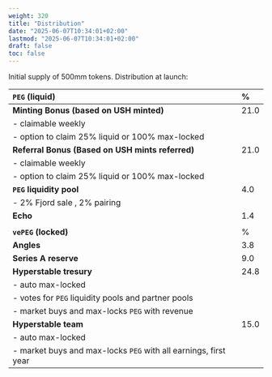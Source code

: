 ```yaml
---
weight: 320
title: "Distribution"
date: "2025-06-07T10:34:01+02:00"
lastmod: "2025-06-07T10:34:01+02:00"
draft: false
toc: false
---
```


Initial supply of 500mm tokens. Distribution at launch:

| **`PEG` (liquid)** | \% |
|:---------------|:----------|
| **Minting Bonus (based on USH minted)** | 21.0 |
| - claimable weekly ||
| - option to claim 25\% liquid or 100\% max-locked ||
| **Referral Bonus (Based on USH mints referred)** | 21.0 |
| - claimable weekly ||
| - option to claim 25\% liquid or 100\% max-locked ||
| **`PEG` liquidity pool** | 4.0 |
| - 2\% Fjord sale , 2\% pairing ||
| **Echo** | 1.4 |
|||
| **`vePEG` (locked)** | \% |
| **Angles** | 3.8 |
| **Series A reserve** | 9.0 |
| **Hyperstable tresury** | 24.8 |
| - auto max-locked ||
| - votes for `PEG` liquidity pools and partner pools ||
| - market buys and max-locks `PEG` with revenue ||
| **Hyperstable team** | 15.0 |
| - auto max-locked ||
| - market buys and max-locks `PEG` with all earnings, first year ||
